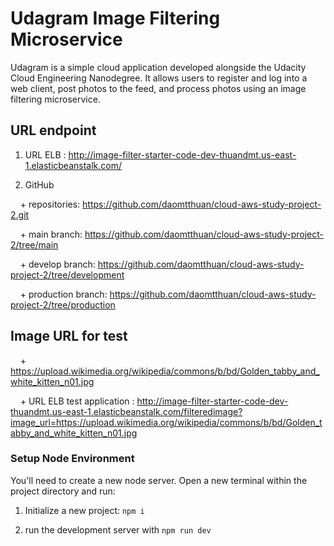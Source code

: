 # Udagram Image Filtering Microservice

Udagram is a simple cloud application developed alongside the Udacity Cloud Engineering Nanodegree. It allows users to register and log into a web client, post photos to the feed, and process photos using an image filtering microservice.

## URL endpoint

1. URL ELB : <http://image-filter-starter-code-dev-thuandmt.us-east-1.elasticbeanstalk.com/>

2. GitHub

    + repositories: <https://github.com/daomtthuan/cloud-aws-study-project-2.git>

    + main branch: <https://github.com/daomtthuan/cloud-aws-study-project-2/tree/main>

    + develop branch: <https://github.com/daomtthuan/cloud-aws-study-project-2/tree/development>

    + production branch: <https://github.com/daomtthuan/cloud-aws-study-project-2/tree/production>

## Image URL for test

    + <https://upload.wikimedia.org/wikipedia/commons/b/bd/Golden_tabby_and_white_kitten_n01.jpg>

    + URL ELB test application : <http://image-filter-starter-code-dev-thuandmt.us-east-1.elasticbeanstalk.com/filteredimage?image_url=https://upload.wikimedia.org/wikipedia/commons/b/bd/Golden_tabby_and_white_kitten_n01.jpg>

### Setup Node Environment

You'll need to create a new node server. Open a new terminal within the project directory and run:

1. Initialize a new project: `npm i`

2. run the development server with `npm run dev`
